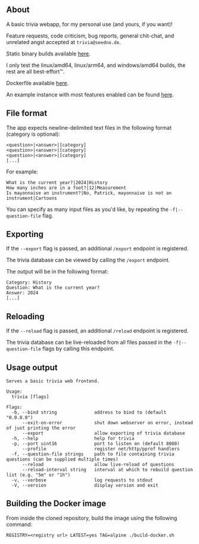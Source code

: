 ## About

A basic trivia webapp, for my personal use (and yours, if you want)!

Feature requests, code criticism, bug reports, general chit-chat, and unrelated angst accepted at `trivia@seedno.de`.

Static binary builds available [here](https://cdn.seedno.de/builds/trivia).

I only test the linux/amd64, linux/arm64, and windows/amd64 builds, the rest are all best-effort™.

Dockerfile available [here](https://raw.githubusercontent.com/Seednode/trivia/master/docker/Dockerfile).

An example instance with most features enabled can be found [here](https://trivia.seedno.de/).

## File format
The app expects newline-delimited text files in the following format (category is optional):
```
<question>|<answer>|[category]
<question>|<answer>|[category]
<question>|<answer>|[category]
[...]
```

For example:
```
What is the current year?|2024|History
How many inches are in a foot?|12|Measurement
Is mayonnaise an instrument?|No, Patrick, mayonnaise is not an instrument|Cartoons
```

You can specify as many input files as you'd like, by repeating the `-f|--question-file` flag.

## Exporting
If the `--export` flag is passed, an additional `/export` endpoint is registered.

The trivia database can be viewed by calling the `/export` endpoint.

The output will be in the following format:
```
Category: History
Question: What is the current year?
Answer: 2024
[...]
```

## Reloading
If the `--reload` flag is passed, an additional `/reload` endpoint is registered.

The trivia database can be live-reloaded from all files passed in the `-f|--question-file` flags by calling this endpoint.

## Usage output
```
Serves a basic trivia web frontend.

Usage:
  trivia [flags]

Flags:
  -b, --bind string              address to bind to (default "0.0.0.0")
      --exit-on-error            shut down webserver on error, instead of just printing the error
      --export                   allow exporting of trivia database
  -h, --help                     help for trivia
  -p, --port uint16              port to listen on (default 8080)
      --profile                  register net/http/pprof handlers
  -f, --question-file strings    path to file containing trivia questions (can be supplied multiple times)
      --reload                   allow live-reload of questions
      --reload-interval string   interval at which to rebuild question list (e.g. "5m" or "1h")
  -v, --verbose                  log requests to stdout
  -V, --version                  display version and exit
```

## Building the Docker image
From inside the cloned repository, build the image using the following command:

`REGISTRY=<registry url> LATEST=yes TAG=alpine ./build-docker.sh`